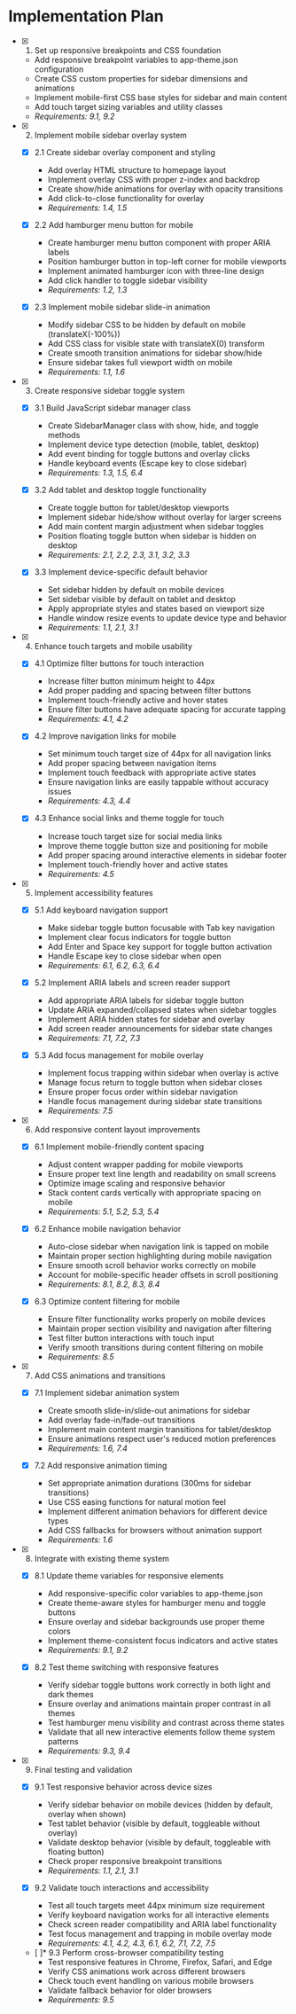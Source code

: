 # Implementation Plan

- [x] 1. Set up responsive breakpoints and CSS foundation
  - Add responsive breakpoint variables to app-theme.json configuration
  - Create CSS custom properties for sidebar dimensions and animations
  - Implement mobile-first CSS base styles for sidebar and main content
  - Add touch target sizing variables and utility classes
  - _Requirements: 9.1, 9.2_

- [x] 2. Implement mobile sidebar overlay system
  - [x] 2.1 Create sidebar overlay component and styling
    - Add overlay HTML structure to homepage layout
    - Implement overlay CSS with proper z-index and backdrop
    - Create show/hide animations for overlay with opacity transitions
    - Add click-to-close functionality for overlay
    - _Requirements: 1.4, 1.5_

  - [x] 2.2 Add hamburger menu button for mobile
    - Create hamburger menu button component with proper ARIA labels
    - Position hamburger button in top-left corner for mobile viewports
    - Implement animated hamburger icon with three-line design
    - Add click handler to toggle sidebar visibility
    - _Requirements: 1.2, 1.3_

  - [x] 2.3 Implement mobile sidebar slide-in animation
    - Modify sidebar CSS to be hidden by default on mobile (translateX(-100%))
    - Add CSS class for visible state with translateX(0) transform
    - Create smooth transition animations for sidebar show/hide
    - Ensure sidebar takes full viewport width on mobile
    - _Requirements: 1.1, 1.6_

- [x] 3. Create responsive sidebar toggle system
  - [x] 3.1 Build JavaScript sidebar manager class
    - Create SidebarManager class with show, hide, and toggle methods
    - Implement device type detection (mobile, tablet, desktop)
    - Add event binding for toggle buttons and overlay clicks
    - Handle keyboard events (Escape key to close sidebar)
    - _Requirements: 1.3, 1.5, 6.4_

  - [x] 3.2 Add tablet and desktop toggle functionality
    - Create toggle button for tablet/desktop viewports
    - Implement sidebar hide/show without overlay for larger screens
    - Add main content margin adjustment when sidebar toggles
    - Position floating toggle button when sidebar is hidden on desktop
    - _Requirements: 2.1, 2.2, 2.3, 3.1, 3.2, 3.3_

  - [x] 3.3 Implement device-specific default behavior
    - Set sidebar hidden by default on mobile devices
    - Set sidebar visible by default on tablet and desktop
    - Apply appropriate styles and states based on viewport size
    - Handle window resize events to update device type and behavior
    - _Requirements: 1.1, 2.1, 3.1_

- [x] 4. Enhance touch targets and mobile usability
  - [x] 4.1 Optimize filter buttons for touch interaction
    - Increase filter button minimum height to 44px
    - Add proper padding and spacing between filter buttons
    - Implement touch-friendly active and hover states
    - Ensure filter buttons have adequate spacing for accurate tapping
    - _Requirements: 4.1, 4.2_

  - [x] 4.2 Improve navigation links for mobile
    - Set minimum touch target size of 44px for all navigation links
    - Add proper spacing between navigation items
    - Implement touch feedback with appropriate active states
    - Ensure navigation links are easily tappable without accuracy issues
    - _Requirements: 4.3, 4.4_

  - [x] 4.3 Enhance social links and theme toggle for touch
    - Increase touch target size for social media links
    - Improve theme toggle button size and positioning for mobile
    - Add proper spacing around interactive elements in sidebar footer
    - Implement touch-friendly hover and active states
    - _Requirements: 4.5_

- [x] 5. Implement accessibility features
  - [x] 5.1 Add keyboard navigation support
    - Make sidebar toggle button focusable with Tab key navigation
    - Implement clear focus indicators for toggle button
    - Add Enter and Space key support for toggle button activation
    - Handle Escape key to close sidebar when open
    - _Requirements: 6.1, 6.2, 6.3, 6.4_

  - [x] 5.2 Implement ARIA labels and screen reader support
    - Add appropriate ARIA labels for sidebar toggle button
    - Update ARIA expanded/collapsed states when sidebar toggles
    - Implement ARIA hidden states for sidebar and overlay
    - Add screen reader announcements for sidebar state changes
    - _Requirements: 7.1, 7.2, 7.3_

  - [x] 5.3 Add focus management for mobile overlay
    - Implement focus trapping within sidebar when overlay is active
    - Manage focus return to toggle button when sidebar closes
    - Ensure proper focus order within sidebar navigation
    - Handle focus management during sidebar state transitions
    - _Requirements: 7.5_

- [x] 6. Add responsive content layout improvements
  - [x] 6.1 Implement mobile-friendly content spacing
    - Adjust content wrapper padding for mobile viewports
    - Ensure proper text line length and readability on small screens
    - Optimize image scaling and responsive behavior
    - Stack content cards vertically with appropriate spacing on mobile
    - _Requirements: 5.1, 5.2, 5.3, 5.4_

  - [x] 6.2 Enhance mobile navigation behavior
    - Auto-close sidebar when navigation link is tapped on mobile
    - Maintain proper section highlighting during mobile navigation
    - Ensure smooth scroll behavior works correctly on mobile
    - Account for mobile-specific header offsets in scroll positioning
    - _Requirements: 8.1, 8.2, 8.3, 8.4_

  - [x] 6.3 Optimize content filtering for mobile
    - Ensure filter functionality works properly on mobile devices
    - Maintain proper section visibility and navigation after filtering
    - Test filter button interactions with touch input
    - Verify smooth transitions during content filtering on mobile
    - _Requirements: 8.5_

- [x] 7. Add CSS animations and transitions
  - [x] 7.1 Implement sidebar animation system
    - Create smooth slide-in/slide-out animations for sidebar
    - Add overlay fade-in/fade-out transitions
    - Implement main content margin transitions for tablet/desktop
    - Ensure animations respect user's reduced motion preferences
    - _Requirements: 1.6, 7.4_

  - [x] 7.2 Add responsive animation timing
    - Set appropriate animation durations (300ms for sidebar transitions)
    - Use CSS easing functions for natural motion feel
    - Implement different animation behaviors for different device types
    - Add CSS fallbacks for browsers without animation support
    - _Requirements: 1.6_

- [x] 8. Integrate with existing theme system
  - [x] 8.1 Update theme variables for responsive elements
    - Add responsive-specific color variables to app-theme.json
    - Create theme-aware styles for hamburger menu and toggle buttons
    - Ensure overlay and sidebar backgrounds use proper theme colors
    - Implement theme-consistent focus indicators and active states
    - _Requirements: 9.1, 9.2_

  - [x] 8.2 Test theme switching with responsive features
    - Verify sidebar toggle buttons work correctly in both light and dark themes
    - Ensure overlay and animations maintain proper contrast in all themes
    - Test hamburger menu visibility and contrast across theme states
    - Validate that all new interactive elements follow theme system patterns
    - _Requirements: 9.3, 9.4_

- [x] 9. Final testing and validation
  - [x] 9.1 Test responsive behavior across device sizes
    - Verify sidebar behavior on mobile devices (hidden by default, overlay when shown)
    - Test tablet behavior (visible by default, toggleable without overlay)
    - Validate desktop behavior (visible by default, toggleable with floating button)
    - Check proper responsive breakpoint transitions
    - _Requirements: 1.1, 2.1, 3.1_

  - [x] 9.2 Validate touch interactions and accessibility
    - Test all touch targets meet 44px minimum size requirement
    - Verify keyboard navigation works for all interactive elements
    - Check screen reader compatibility and ARIA label functionality
    - Test focus management and trapping in mobile overlay mode
    - _Requirements: 4.1, 4.2, 4.3, 6.1, 6.2, 7.1, 7.2, 7.5_

  - [ ]* 9.3 Perform cross-browser compatibility testing
    - Test responsive features in Chrome, Firefox, Safari, and Edge
    - Verify CSS animations work across different browsers
    - Check touch event handling on various mobile browsers
    - Validate fallback behavior for older browsers
    - _Requirements: 9.5_